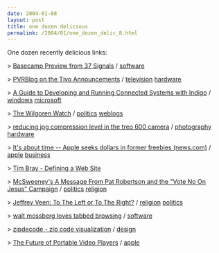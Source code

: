 ```yaml
---
date: 2004-01-08
layout: post
title: one dozen delicious
permalink: /2004/01/one_dozen_delic_8.html
---
```


One dozen recently delicious links:

\> [Basecamp Preview from 37 Signals](http://www.37signals.com/svn/archives/000505.php) / [software](http://del.icio.us/msippey/software)

\> [PVRBlog on the Tivo Announcements](http://www.pvrblog.com/pvr/2004/01/huge_tivo_news_.html) / [television](http://del.icio.us/msippey/television) [hardware](http://del.icio.us/msippey/hardware)

\> [A Guide to Developing and Running Connected Systems with Indigo](http://msdn.microsoft.com/longhorn/understanding/pillars/indigo/default.aspx?pull=/msdnmag/issues/04/01/Indigo/default.aspx "by don box") / [windows](http://del.icio.us/msippey/windows) [microsoft](http://del.icio.us/msippey/microsoft)

\> [The Wilgoren Watch](http://wilgorenwatch.blogspot.com/ "weblog watching wilgoren who watches dean for the nytimes") / [politics](http://del.icio.us/msippey/politics) [weblogs](http://del.icio.us/msippey/weblogs)

\> [reducing jpg compression level in the treo 600 camera](http://discussion.treocentral.com/tcforum/-t43001/scd40a39262d1748ce0a06b6d68318e90.html) / [photography](http://del.icio.us/msippey/photography) [hardware](http://del.icio.us/msippey/hardware)

\> [It's about time -- Apple seeks dollars in former freebies (news.com)](http://news.com.com/2100-7354-5137408.html?tag=nl) / [apple](http://del.icio.us/msippey/apple) [business](http://del.icio.us/msippey/business)

\> [Tim Bray - Defining a Web Site](http://www.tbray.org/ongoing/When/200x/2004/01/08/WebSite36)

\> [McSweeney's A Message From Pat Robertson and the "Vote No On Jesus" Campaign](http://www.mcsweeneys.net/2003/12/23mcintire.html) / [politics](http://del.icio.us/msippey/politics) [religion](http://del.icio.us/msippey/religion)

\> [Jeffrey Veen: To The Left or To The Right?](http://www.veen.com/jeff/archives/000461.html) / [religion](http://del.icio.us/msippey/religion) [politics](http://del.icio.us/msippey/politics)

\> [walt mossberg loves tabbed browsing](http://online.wsj.com/article/0,,personal_technology,00.html?mod=home_inside_today_us "(requires subscription)") / [software](http://del.icio.us/msippey/software)

\> [zipdecode - zip code visualization](http://acg.media.mit.edu/people/fry/zipdecode/) / [design](http://del.icio.us/msippey/design)

\> [The Future of Portable Video Players](http://www.nytimes.com/2004/01/08/technology/circuits/08POGUE-EMAIL.html "jobs downplays portable video players") / [apple](http://del.icio.us/msippey/apple)